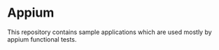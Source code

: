 # Appium
This repository contains sample applications which are used mostly by appium functional tests.
